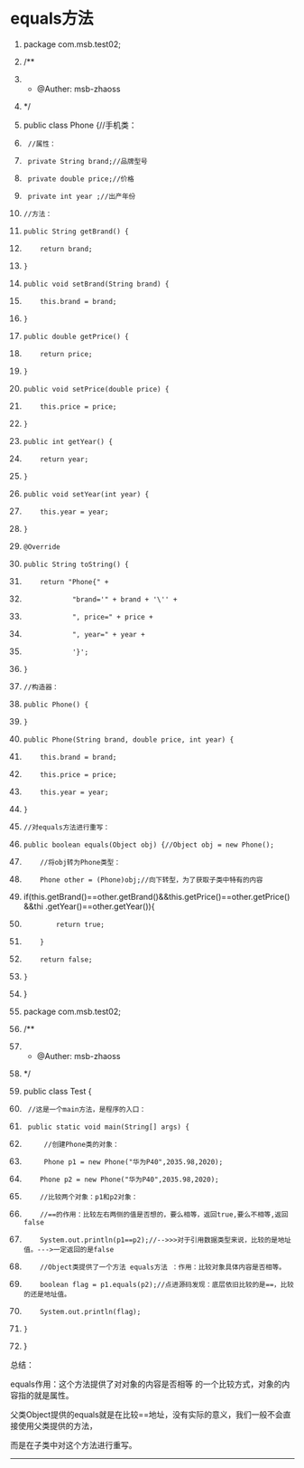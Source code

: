 ﻿
# equals方法




1.  package com.msb.test02;
2.  /**
3.   * @Auther: msb-zhaoss
4.   */
5.  public class Phone {//手机类：
6.      //属性：
7.      private String brand;//品牌型号
8.      private double price;//价格
9.      private int year ;//出产年份
10.     //方法：
11.     public String getBrand() {
12.         return brand;
13.     }
14.     public void setBrand(String brand) {
15.         this.brand = brand;
16.     }
17.     public double getPrice() {
18.         return price;
19.     }
20.     public void setPrice(double price) {
21.         this.price = price;
22.     }
23.     public int getYear() {
24.         return year;
25.     }
26.     public void setYear(int year) {
27.         this.year = year;
28.     }
29.     @Override
30.     public String toString() {
31.         return "Phone{" +
32.                 "brand='" + brand + '\'' +
33.                 ", price=" + price +
34.                 ", year=" + year +
35.                 '}';
36.     }
37.     //构造器：
38.     public Phone() {
39.     }
40.     public Phone(String brand, double price, int year) {
41.         this.brand = brand;
42.         this.price = price;
43.         this.year = year;
44.     }
45.     //对equals方法进行重写：
46.     public boolean equals(Object obj) {//Object obj = new Phone();
47.         //将obj转为Phone类型：
48.         Phone other = (Phone)obj;//向下转型，为了获取子类中特有的内容
49.        
    if(this.getBrand()==other.getBrand()&&this.getPrice()==other.getPrice()&&thi
    .getYear()==other.getYear()){
50.             return true;
51.         }
52.         return false;
53.     }
54. }

 




1.  package com.msb.test02;
2.  /**
3.   * @Auther: msb-zhaoss
4.   */
5.  public class Test {
6.      //这是一个main方法，是程序的入口：
7.      public static void main(String[] args) {
8.          //创建Phone类的对象：
9.          Phone p1 = new Phone("华为P40",2035.98,2020);
10.         Phone p2 = new Phone("华为P40",2035.98,2020);
11.         //比较两个对象：p1和p2对象：
12.         //==的作用：比较左右两侧的值是否想的，要么相等，返回true,要么不相等,返回false
13.         System.out.println(p1==p2);//-->>>对于引用数据类型来说，比较的是地址值。--->一定返回的是false
14.         //Object类提供了一个方法 equals方法 ：作用：比较对象具体内容是否相等。
15.         boolean flag = p1.equals(p2);//点进源码发现：底层依旧比较的是==，比较的还是地址值。
16.         System.out.println(flag);
17.     }
18. }

 

总结： 

equals作用：这个方法提供了对对象的内容是否相等 的一个比较方式，对象的内容指的就是属性。 

父类Object提供的equals就是在比较==地址，没有实际的意义，我们一般不会直接使用父类提供的方法， 

而是在子类中对这个方法进行重写。 















------------------------------------------------------------

